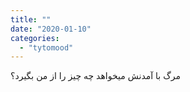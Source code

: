 ```yaml
---
title: ""
date: "2020-01-10"
categories: 
  - "tytomood"
---
```


مرگ با آمدنش میخواهد چه چیز را از من بگیرد؟
